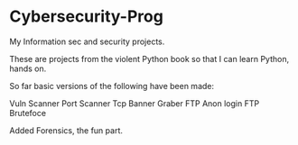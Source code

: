 # Cybersecurity-Prog
My Information sec and security projects. 

These are projects from the violent Python book so that I can learn Python, hands on.

So far basic versions of the following have been made:

Vuln Scanner 
Port Scanner
Tcp Banner Graber
FTP Anon login
FTP Brutefoce


Added Forensics, the fun part.


